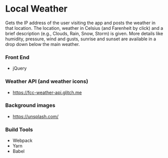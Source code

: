 # Local Weather

Gets the IP address of the user visiting the app and posts the weather in that location. The location, weather in Celsius (and Farenheit by click) and a brief description (e.g., Clouds, Rain, Snow, Storm) is given. More details like humidity, pressure, wind and gusts, sunrise and sunset are available in a drop down below the main weather.

### Front End

* jQuery

### Weather API (and weather icons)

* https://fcc-weather-api.glitch.me

### Background images

* https://unsplash.com/

### Build Tools

* Webpack
* Yarn
* Babel